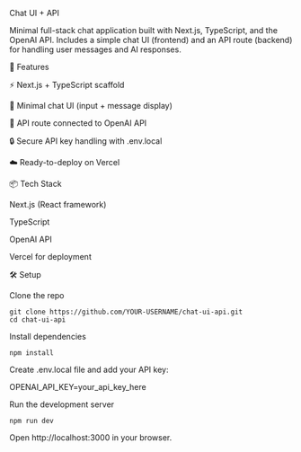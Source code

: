 Chat UI + API

Minimal full-stack chat application built with Next.js, TypeScript, and the OpenAI API.
Includes a simple chat UI (frontend) and an API route (backend) for handling user messages and AI responses.

🚀 Features

⚡ Next.js + TypeScript scaffold

💬 Minimal chat UI (input + message display)

🔌 API route connected to OpenAI API

🔒 Secure API key handling with .env.local

☁️ Ready-to-deploy on Vercel

📦 Tech Stack

Next.js
(React framework)

TypeScript

OpenAI API

Vercel for deployment

🛠️ Setup

Clone the repo

```
git clone https://github.com/YOUR-USERNAME/chat-ui-api.git
cd chat-ui-api
```

Install dependencies

```
npm install
```

Create .env.local file and add your API key:

OPENAI_API_KEY=your_api_key_here

Run the development server

```
npm run dev
```

Open http://localhost:3000 in your browser.
